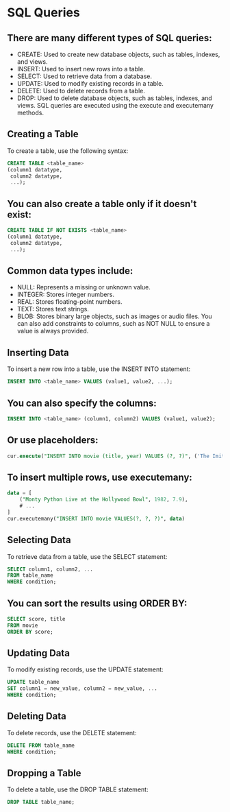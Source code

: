 # SQL Queries
## There are many different types of SQL queries:

- CREATE: Used to create new database objects, such as tables, indexes, and views.
- INSERT: Used to insert new rows into a table.
- SELECT: Used to retrieve data from a database.
- UPDATE: Used to modify existing records in a table.
- DELETE: Used to delete records from a table.
- DROP: Used to delete database objects, such as tables, indexes, and views.
SQL queries are executed using the execute and executemany methods.

## Creating a Table
To create a table, use the following syntax:

```SQL
CREATE TABLE <table_name>
(column1 datatype,
 column2 datatype,
 ...);
```

## You can also create a table only if it doesn't exist:

```SQL
CREATE TABLE IF NOT EXISTS <table_name>
(column1 datatype,
 column2 datatype,
 ...);
```

## Common data types include:

- NULL: Represents a missing or unknown value.
- INTEGER: Stores integer numbers.
- REAL: Stores floating-point numbers.
- TEXT: Stores text strings.
- BLOB: Stores binary large objects, such as images or audio files.
You can also add constraints to columns, such as NOT NULL to ensure a value is always provided.

## Inserting Data
To insert a new row into a table, use the INSERT INTO statement:

```SQL
INSERT INTO <table_name> VALUES (value1, value2, ...);
```

## You can also specify the columns:

```SQL
INSERT INTO <table_name> (column1, column2) VALUES (value1, value2);
```

## Or use placeholders:

```SQL
cur.execute("INSERT INTO movie (title, year) VALUES (?, ?)", ('The Imitation Game', 2014))
```

## To insert multiple rows, use executemany:

```SQL
data = [
    ("Monty Python Live at the Hollywood Bowl", 1982, 7.9),
    # ...
]
cur.executemany("INSERT INTO movie VALUES(?, ?, ?)", data)
```

## Selecting Data
To retrieve data from a table, use the SELECT statement:

```SQL
SELECT column1, column2, ...
FROM table_name
WHERE condition;
```

## You can sort the results using ORDER BY:

```SQL
SELECT score, title
FROM movie
ORDER BY score;
```

## Updating Data
To modify existing records, use the UPDATE statement:

```SQL
UPDATE table_name
SET column1 = new_value, column2 = new_value, ...
WHERE condition;
```

## Deleting Data
To delete records, use the DELETE statement:

```SQL
DELETE FROM table_name
WHERE condition;
```

## Dropping a Table
To delete a table, use the DROP TABLE statement:

```SQL
DROP TABLE table_name;
```







